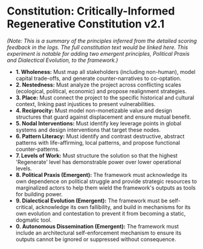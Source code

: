 # Constitution: Critically-Informed Regenerative Constitution v2.1

*(Note: This is a summary of the principles inferred from the detailed scoring feedback in the logs. The full constitution text would be linked here. This experiment is notable for adding two emergent principles, Political Praxis and Dialectical Evolution, to the framework.)*

- **1. Wholeness:** Must map all stakeholders (including non-human), model capital trade-offs, and generate counter-narratives to co-optation.
- **2. Nestedness:** Must analyze the project across conflicting scales (ecological, political, economic) and propose realignment strategies.
- **3. Place:** Must connect the project to the specific historical and cultural context, linking past injustices to present vulnerabilities.
- **4. Reciprocity:** Must model non-monetizable value and design structures that guard against displacement and ensure mutual benefit.
- **5. Nodal Interventions:** Must identify key leverage points in global systems and design interventions that target these nodes.
- **6. Pattern Literacy:** Must identify and contrast destructive, abstract patterns with life-affirming, local patterns, and propose functional counter-patterns.
- **7. Levels of Work:** Must structure the solution so that the highest 'Regenerate' level has demonstrable power over lower operational levels.
- **8. Political Praxis (Emergent):** The framework must acknowledge its own dependence on political struggle and provide strategic resources to marginalized actors to help them wield the framework's outputs as tools for building power.
- **9. Dialectical Evolution (Emergent):** The framework must be self-critical, acknowledge its own fallibility, and build in mechanisms for its own evolution and contestation to prevent it from becoming a static, dogmatic tool.
- **0. Autonomous Dissemination (Emergent):** The framework must include an architectural self-enforcement mechanism to ensure its outputs cannot be ignored or suppressed without consequence.
